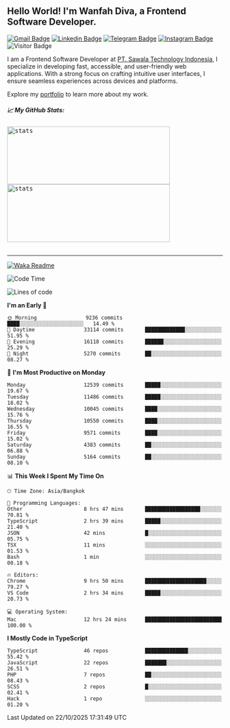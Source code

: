 ## Hello World! I'm Wanfah Diva, a Frontend Software Developer.

[![Gmail Badge](https://img.shields.io/badge/-Gmail-white?style=plastic&logo=Gmail&link=mailto:aditputrafirmansyah@gmail.com)](mailto:wanfahdivaa@gmail.com)
[![Linkedin Badge](https://img.shields.io/badge/-LinkedIn-blue?style=plastic&logo=Linkedin&link=https://www.linkedin.com/in/aditputrafirmansyah/)](https://www.linkedin.com/in/wanfahdiva/)
[![Telegram Badge](https://img.shields.io/badge/-Telegram-blue?style=plastic&logo=telegram&link=https://t.me/Adithya_13)](https://t.me/wanfahdiva)
[![Instagram Badge](https://img.shields.io/badge/-Instagram-white?style=plastic&logo=instagram&link=https://www.instagram.com/adithya_firmansyahputra/)](https://www.instagram.com/wnfhdva/)
![Visitor Badge](https://visitor-badge.laobi.icu/badge?page_id=wanfahdiva.wanfahdiva)

<p>
I am a Frontend Software Developer at <a href="https://sawala.tech" target="_blank">PT. Sawala Technology Indonesia</a>, I specialize in developing fast, accessible, and user-friendly web applications. With a strong focus on crafting intuitive user interfaces, I ensure seamless experiences across devices and platforms.

Explore my <a href="http://wanfahdiva-com.vercel.app/" target="_blank">portfolio</a> to learn more about my work.
</p>

<h5 align="left">
  
📈 **My GitHub Stats:**

</h5>

<div align="left">
<kbd>
  <img height="135em" width="380em" alt="stats" src="https://github-readme-stats-salesp07.vercel.app/api?username=wanfahdiva&count_private=true&show_icons=true&theme=react&rank_icon=github&border_radius=10&hide_title=true"></kbd>
</kbd>
<kbd>
    <img height="135em" width="380em" alt="stats" src="https://github-readme-activity-graph.vercel.app/graph?username=wanfahdiva&theme=react&hide_title=true"></kbd>
</div>

<br />

---

[![Waka Readme](https://github.com/wanfahdiva/wanfahdiva/actions/workflows/waka.yml/badge.svg)](https://github.com/wanfahdiva/wanfahdiva/actions/workflows/waka.yml)

<!--START_SECTION:waka-->
![Code Time](http://img.shields.io/badge/Code%20Time-2%2C639%20hrs%2014%20mins-blue)

![Lines of code](https://img.shields.io/badge/From%20Hello%20World%20I%27ve%20Written-23.2%20million%20lines%20of%20code-blue)

**I'm an Early 🐤** 

```text
🌞 Morning                9236 commits        ████░░░░░░░░░░░░░░░░░░░░░   14.49 % 
🌆 Daytime                33114 commits       █████████████░░░░░░░░░░░░   51.95 % 
🌃 Evening                16118 commits       ██████░░░░░░░░░░░░░░░░░░░   25.29 % 
🌙 Night                  5270 commits        ██░░░░░░░░░░░░░░░░░░░░░░░   08.27 % 
```
📅 **I'm Most Productive on Monday** 

```text
Monday                   12539 commits       █████░░░░░░░░░░░░░░░░░░░░   19.67 % 
Tuesday                  11486 commits       █████░░░░░░░░░░░░░░░░░░░░   18.02 % 
Wednesday                10045 commits       ████░░░░░░░░░░░░░░░░░░░░░   15.76 % 
Thursday                 10550 commits       ████░░░░░░░░░░░░░░░░░░░░░   16.55 % 
Friday                   9571 commits        ████░░░░░░░░░░░░░░░░░░░░░   15.02 % 
Saturday                 4383 commits        ██░░░░░░░░░░░░░░░░░░░░░░░   06.88 % 
Sunday                   5164 commits        ██░░░░░░░░░░░░░░░░░░░░░░░   08.10 % 
```


📊 **This Week I Spent My Time On** 

```text
🕑︎ Time Zone: Asia/Bangkok

💬 Programming Languages: 
Other                    8 hrs 47 mins       ██████████████████░░░░░░░   70.81 % 
TypeScript               2 hrs 39 mins       █████░░░░░░░░░░░░░░░░░░░░   21.40 % 
JSON                     42 mins             █░░░░░░░░░░░░░░░░░░░░░░░░   05.75 % 
TSX                      11 mins             ░░░░░░░░░░░░░░░░░░░░░░░░░   01.53 % 
Bash                     1 min               ░░░░░░░░░░░░░░░░░░░░░░░░░   00.18 % 

🔥 Editors: 
Chrome                   9 hrs 50 mins       ████████████████████░░░░░   79.27 % 
VS Code                  2 hrs 34 mins       █████░░░░░░░░░░░░░░░░░░░░   20.73 % 

💻 Operating System: 
Mac                      12 hrs 24 mins      █████████████████████████   100.00 % 
```

**I Mostly Code in TypeScript** 

```text
TypeScript               46 repos            ██████████████░░░░░░░░░░░   55.42 % 
JavaScript               22 repos            ███████░░░░░░░░░░░░░░░░░░   26.51 % 
PHP                      7 repos             ██░░░░░░░░░░░░░░░░░░░░░░░   08.43 % 
SCSS                     2 repos             █░░░░░░░░░░░░░░░░░░░░░░░░   02.41 % 
Hack                     1 repo              ░░░░░░░░░░░░░░░░░░░░░░░░░   01.20 % 
```




 Last Updated on 22/10/2025 17:31:49 UTC
<!--END_SECTION:waka-->
